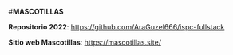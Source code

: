 #**MASCOTILLAS**

**Repositorio 2022**: https://github.com/AraGuzel666/ispc-fullstack

**Sitio web Mascotillas**: https://mascotillas.site/
